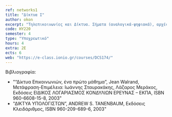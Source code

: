 ```yaml
---
ref: networks1
title: "Δίκτυα I"
author: okon
excerpt: "Τηλεπικοινωνίες και Δίκτυα. Σήματα (αναλογικά-ψηφιακά), αρχές μετάδοσης δεδομένων, κωδικοποίηση δεδομένων. Μέσα μετάδοσης: Καλώδια συνεστραμμένου ζεύγους, ομοαξονικά καλώδια, οπτικές ίνες. Πρότυπα ενσύρματων δικτύων. Ασύρματα δίκτυα επικοινωνίας με ραδιοκύματα, μικροκύματα, υπέρυθρες. Πρότυπα ασύρματων δικτύων. Αρχιτεκτονικές πρωτοκόλλων: Το πρότυπο OSI, το πρότυπο TCP/IP. Τοπικά δίκτυα. Μητροπολιτικά δίκτυα – Δίκτυα Ευρείας Περιοχής. Διασύνδεση δικτύων και δικτυακές συσκευές. Μεταφορά και Δρομολόγηση πακέτων. Τεχνικές μεταγωγής, Δίκτυα κορμού, αστική και εταιρική πρόσβαση στο Διαδίκτυο. Πρόσβαση PSTN, ISDN. Τεχνολογίες ευρυζωνικής πρόσβασης (DSL, Wi-fi, Wi-USB, Wi-Max), υπηρεσίες τρίτης γενιάς (3G). Διαχείριση Δικτύων."
code: ΗΥ220
semester: 4
type: "Υποχρεωτικό"
hours: 4
extra: 2Ε
ects: 6
web: "https://e-class.ionio.gr/courses/DCS174/"
---
```



Βιβλιογραφία: 
  - "“Δίκτυα Επικοινωνιών, ένα πρώτο μάθημα”, Jean Walrand, Μετάφραση-Επιμέλεια: Ιωάννης Σταυρακάκης, Λάζαρος Μεράκος, Εκδόσεις ΕΙΔΙΚΟΣ ΛΟΓΑΡΙΑΣΜΟΣ ΚΟΝΔΥΛΙΩΝ ΕΡΕΥΝΑΣ – ΕΚΠΑ, ISBN 960-6608-15-8, 2003"
  - "ΔΙΚΤΥΑ ΥΠΟΛΟΓΙΣΤΩΝ”, ANDREW S. TANENBAUM, Εκδόσεις Κλειδάριθμος, ISBN 960-209-689-6, 2003"

  

